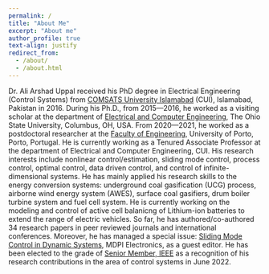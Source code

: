 ```yaml
---
permalink: /
title: "About Me"
excerpt: "About me"
author_profile: true
text-align: justify
redirect_from: 
  - /about/
  - /about.html
---
```


Dr. Ali Arshad Uppal received his PhD degree in Electrical Engineering (Control Systems) from [COMSATS University Islamabad](https://www.comsats.edu.pk/contactus.aspx) (CUI), Islamabad, Pakistan in 2016. During his Ph.D., from 2015—2016, he worked as a visiting scholar at the department of [Electrical and Computer Engineering](https://ece.osu.edu/), The Ohio State University, Columbus, OH, USA. From 2020—2021, he worked as a postdoctoral researcher at the [Faculty of Engineering](https://sigarra.up.pt/feup/en/web_page.inicial), University of Porto, Porto, Portugal. He is currently working as a Tenured Associate Professor at the department of Electrical and Computer Engineering, CUI. His research interests include nonlinear control/estimation, sliding mode control, process control, optimal control, data driven control, and control of infinite-dimensional systems. He has mainly applied his research skills to the energy conversion systems: underground coal gasification (UCG) process, airborne wind energy system (AWES), surface coal gasifiers, drum boiler turbine system and fuel cell system. He is currently working on the modeling and control of active cell balanicng of Lithium-ion batteries to extend the range of electric vehicles. So far, he has authored/co-authored 34 research papers in peer reviewed journals and international conferences. Moreover, he has managed a special issue: [Sliding Mode Control in Dynamic Systems](https://www.mdpi.com/journal/electronics/special_issues/Sliding_Mode_Control_in_Dynamic_Systems), MDPI Electronics, as a guest editor. He has been elected to the grade of [Senior Member, IEEE](https://www.ieee.org/) as a recognition of his research contributions in the area of control systems in June 2022.
